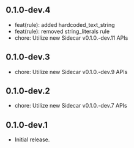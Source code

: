 ## 0.1.0-dev.4

- feat(rule): added hardcoded_text_string
- feat(rule): removed string_literals rule
- chore: Utilize new Sidecar v0.1.0.-dev.11 APIs

## 0.1.0-dev.3

- chore: Utilize new Sidecar v0.1.0.-dev.9 APIs

## 0.1.0-dev.2

- chore: Utilize new Sidecar v0.1.0.-dev.7 APIs

## 0.1.0-dev.1

- Initial release.
